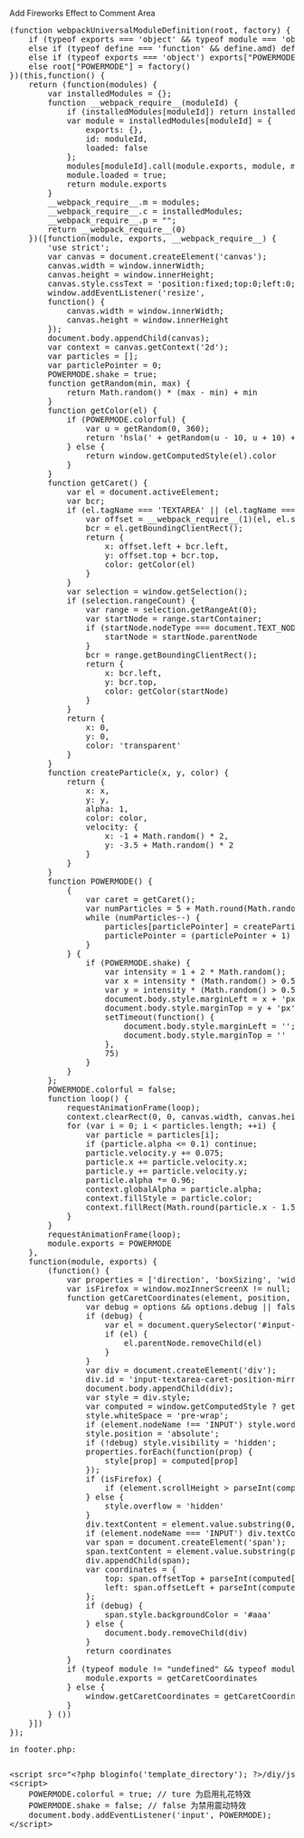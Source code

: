 <p>
	Add Fireworks Effect to Comment Area
</p>
<p>
<pre class="prettyprint lang-js">(function webpackUniversalModuleDefinition(root, factory) {
    if (typeof exports === 'object' &amp;&amp; typeof module === 'object') module.exports = factory();
    else if (typeof define === 'function' &amp;&amp; define.amd) define([], factory);
    else if (typeof exports === 'object') exports["POWERMODE"] = factory();
    else root["POWERMODE"] = factory()
})(this,function() {
    return (function(modules) {
        var installedModules = {};
        function __webpack_require__(moduleId) {
            if (installedModules[moduleId]) return installedModules[moduleId].exports;
            var module = installedModules[moduleId] = {
                exports: {},
                id: moduleId,
                loaded: false
            };
            modules[moduleId].call(module.exports, module, module.exports, __webpack_require__);
            module.loaded = true;
            return module.exports
        }
        __webpack_require__.m = modules;
        __webpack_require__.c = installedModules;
        __webpack_require__.p = "";
        return __webpack_require__(0)
    })([function(module, exports, __webpack_require__) {
        'use strict';
        var canvas = document.createElement('canvas');
        canvas.width = window.innerWidth;
        canvas.height = window.innerHeight;
        canvas.style.cssText = 'position:fixed;top:0;left:0;pointer-events:none;z-index:999999';
        window.addEventListener('resize',
        function() {
            canvas.width = window.innerWidth;
            canvas.height = window.innerHeight
        });
        document.body.appendChild(canvas);
        var context = canvas.getContext('2d');
        var particles = [];
        var particlePointer = 0;
        POWERMODE.shake = true;
        function getRandom(min, max) {
            return Math.random() * (max - min) + min
        }
        function getColor(el) {
            if (POWERMODE.colorful) {
                var u = getRandom(0, 360);
                return 'hsla(' + getRandom(u - 10, u + 10) + ', 100%, ' + getRandom(50, 80) + '%, ' + 1 + ')'
            } else {
                return window.getComputedStyle(el).color
            }
        }
        function getCaret() {
            var el = document.activeElement;
            var bcr;
            if (el.tagName === 'TEXTAREA' || (el.tagName === 'INPUT' &amp;&amp; el.getAttribute('type') === 'text')) {
                var offset = __webpack_require__(1)(el, el.selectionStart);
                bcr = el.getBoundingClientRect();
                return {
                    x: offset.left + bcr.left,
                    y: offset.top + bcr.top,
                    color: getColor(el)
                }
            }
            var selection = window.getSelection();
            if (selection.rangeCount) {
                var range = selection.getRangeAt(0);
                var startNode = range.startContainer;
                if (startNode.nodeType === document.TEXT_NODE) {
                    startNode = startNode.parentNode
                }
                bcr = range.getBoundingClientRect();
                return {
                    x: bcr.left,
                    y: bcr.top,
                    color: getColor(startNode)
                }
            }
            return {
                x: 0,
                y: 0,
                color: 'transparent'
            }
        }
        function createParticle(x, y, color) {
            return {
                x: x,
                y: y,
                alpha: 1,
                color: color,
                velocity: {
                    x: -1 + Math.random() * 2,
                    y: -3.5 + Math.random() * 2
                }
            }
        }
        function POWERMODE() {
            {
                var caret = getCaret();
                var numParticles = 5 + Math.round(Math.random() * 10);
                while (numParticles--) {
                    particles[particlePointer] = createParticle(caret.x, caret.y, caret.color);
                    particlePointer = (particlePointer + 1) % 500
                }
            } {
                if (POWERMODE.shake) {
                    var intensity = 1 + 2 * Math.random();
                    var x = intensity * (Math.random() &gt; 0.5 ? -1 : 1);
                    var y = intensity * (Math.random() &gt; 0.5 ? -1 : 1);
                    document.body.style.marginLeft = x + 'px';
                    document.body.style.marginTop = y + 'px';
                    setTimeout(function() {
                        document.body.style.marginLeft = '';
                        document.body.style.marginTop = ''
                    },
                    75)
                }
            }
        };
        POWERMODE.colorful = false;
        function loop() {
            requestAnimationFrame(loop);
            context.clearRect(0, 0, canvas.width, canvas.height);
            for (var i = 0; i &lt; particles.length; ++i) {
                var particle = particles[i];
                if (particle.alpha &lt;= 0.1) continue;
                particle.velocity.y += 0.075;
                particle.x += particle.velocity.x;
                particle.y += particle.velocity.y;
                particle.alpha *= 0.96;
                context.globalAlpha = particle.alpha;
                context.fillStyle = particle.color;
                context.fillRect(Math.round(particle.x - 1.5), Math.round(particle.y - 1.5), 3, 3)
            }
        }
        requestAnimationFrame(loop);
        module.exports = POWERMODE
    },
    function(module, exports) { 
        (function() {
            var properties = ['direction', 'boxSizing', 'width', 'height', 'overflowX', 'overflowY', 'borderTopWidth', 'borderRightWidth', 'borderBottomWidth', 'borderLeftWidth', 'borderStyle', 'paddingTop', 'paddingRight', 'paddingBottom', 'paddingLeft', 'fontStyle', 'fontVariant', 'fontWeight', 'fontStretch', 'fontSize', 'fontSizeAdjust', 'lineHeight', 'fontFamily', 'textAlign', 'textTransform', 'textIndent', 'textDecoration', 'letterSpacing', 'wordSpacing', 'tabSize', 'MozTabSize'];
            var isFirefox = window.mozInnerScreenX != null;
            function getCaretCoordinates(element, position, options) {
                var debug = options &amp;&amp; options.debug || false;
                if (debug) {
                    var el = document.querySelector('#input-textarea-caret-position-mirror-div');
                    if (el) {
                        el.parentNode.removeChild(el)
                    }
                }
                var div = document.createElement('div');
                div.id = 'input-textarea-caret-position-mirror-div';
                document.body.appendChild(div);
                var style = div.style;
                var computed = window.getComputedStyle ? getComputedStyle(element) : element.currentStyle;
                style.whiteSpace = 'pre-wrap';
                if (element.nodeName !== 'INPUT') style.wordWrap = 'break-word';
                style.position = 'absolute';
                if (!debug) style.visibility = 'hidden';
                properties.forEach(function(prop) {
                    style[prop] = computed[prop]
                });
                if (isFirefox) {
                    if (element.scrollHeight &gt; parseInt(computed.height)) style.overflowY = 'scroll'
                } else {
                    style.overflow = 'hidden'
                }
                div.textContent = element.value.substring(0, position);
                if (element.nodeName === 'INPUT') div.textContent = div.textContent.replace(/\s/g, "\u00a0");
                var span = document.createElement('span');
                span.textContent = element.value.substring(position) || '.';
                div.appendChild(span);
                var coordinates = {
                    top: span.offsetTop + parseInt(computed['borderTopWidth']),
                    left: span.offsetLeft + parseInt(computed['borderLeftWidth'])
                };
                if (debug) {
                    span.style.backgroundColor = '#aaa'
                } else {
                    document.body.removeChild(div)
                }
                return coordinates
            }
            if (typeof module != "undefined" &amp;&amp; typeof module.exports != "undefined") {
                module.exports = getCaretCoordinates
            } else {
                window.getCaretCoordinates = getCaretCoordinates
            }
        } ())
    }])
});</pre>
<pre class="prettyprint lang-js">in footer.php:</pre>
<pre class="prettyprint lang-js">
<pre class="prettyprint lang-php">&lt;script src="&lt;?php bloginfo('template_directory'); ?&gt;/diy/js/activate-power-mode.js "&gt;&lt;/script&gt;
&lt;script&gt;
    POWERMODE.colorful = true; // ture 为启用礼花特效
    POWERMODE.shake = false; // false 为禁用震动特效
    document.body.addEventListener('input', POWERMODE);
&lt;/script&gt;</pre>
<br />
</pre>
<pre class="prettyprint lang-js">
</pre>
</p>
